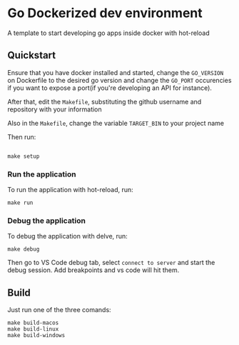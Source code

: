 # Go Dockerized dev environment
A template to start developing go apps inside docker with hot-reload


## Quickstart


Ensure that you have docker installed and started, change the `GO_VERSION` on Dockerfile to the desired go version and change the `GO_PORT` occurencies if you want to expose a port(if you're developing an API for instance).

After that, edit the `Makefile`, substituting the github username and repository with your information

Also in the `Makefile`, change the variable `TARGET_BIN` to your project name

Then run:
```

make setup
```

### Run the application
To run the application with hot-reload, run:
```
make run
```
### Debug the application
To debug the application with delve, run:
```
make debug
```
Then go to VS Code debug tab, select `connect to server` and start the debug session. Add breakpoints and vs code will hit them.

## Build

Just run one of the three comands:

```
make build-macos
make build-linux
make build-windows
```
